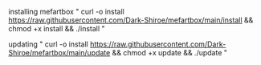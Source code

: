 installing mefartbox
"
curl -o install https://raw.githubusercontent.com/Dark-Shiroe/mefartbox/main/install && chmod +x install && ./install
"


updating
"
curl -o install https://raw.githubusercontent.com/Dark-Shiroe/mefartbox/main/update && chmod +x update && ./update
"
